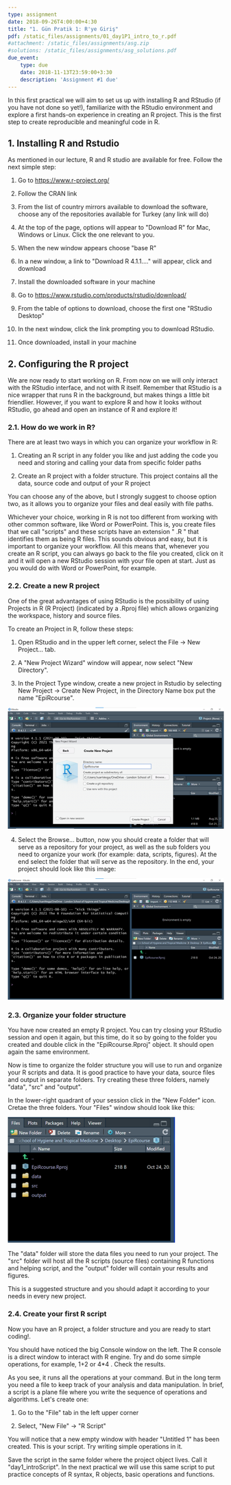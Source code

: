 ```yaml
---
type: assignment
date: 2018-09-26T4:00:00+4:30
title: "1. Gün Pratik 1: R'ye Giriş"
pdf: /static_files/assignments/01_day1P1_intro_to_r.pdf
#attachment: /static_files/assignments/asg.zip
#solutions: /static_files/assignments/asg_solutions.pdf
due_event: 
    type: due
    date: 2018-11-13T23:59:00+3:30
    description: 'Assignment #1 due'
---
```


 
In this first practical we will aim to set us up with installing R and RStudio (if you have not done so yet!), familiarize with the RStudio environment and explore a first hands-on experience in creating an R project. This is the first step to create reproducible and meaningful code in R.
 
## 1. Installing R and Rstudio
 
As mentioned in our lecture, R and R studio are available for free. Follow the next simple step:
 
1.  Go to <https://www.r-project.org/>
 
2.  Follow the CRAN link
 
3.  From the list of country mirrors available to download the software, choose any of the repositories available for Turkey (any link will do)
 
4.  At the top of the page, options will appear to "Download R" for Mac, Windows or Linux. Click the one relevant to you.
 
5.  When the new window appears choose "base R"
 
6.  In a new window, a link to "Download R 4.1.1...." will appear, click and download
 
7.  Install the downloaded software in your machine
 
8.  Go to <https://www.rstudio.com/products/rstudio/download/>
 
9.  From the table of options to download, choose the first one "RStudio Desktop"
 
10. In the next window, click the link prompting you to download RStudio.
 
11. Once downloaded, install in your machine
 
## 2. Configuring the R project
 
We are now ready to start working on R. From now on we will only interact with the RStudio interface, and not with R itself. Remember that RStudio is a nice wrapper that runs R in the background, but makes things a little bit friendlier. However, if you want to explore R and how it looks without RStudio, go ahead and open an instance of R and explore it!
 
### 2.1. How do we work in R?
 
There are at least two ways in which you can organize your workflow in R:
 
1.  Creating an R script in any folder you like and just adding the code you need and storing and calling your data from specific folder paths
 
2.  Create an R project with a folder structure. This project contains all the data, source code and output of your R project
 
You can choose any of the above, but I strongly suggest to choose option two, as it allows you to organize your files and deal easily with file paths.
 
Whichever your choice, working in R is not too different from working with other common software, like Word or PowerPoint. This is, you create files that we call "scripts" and these scripts have an extension " .R " that identifies them as being R files. This sounds obvious and easy, but it is important to organize your workflow. All this means that, whenever you create an R script, you can always go back to the file you created, click on it and it will open a new RStudio session with your file open at start. Just as you would do with Word or PowerPoint, for example.
 
### 2.2. Create a new R project
 
One of the great advantages of using RStudio is the possibility of using Projects in R (R Project) (indicated by a .Rproj file) which allows organizing the workspace, history and source files.
 
To create an Project in R, follow these steps:
 
1.  Open RStudio and in the upper left corner, select the File -\> New Project... tab.
 
2.  A "New Project Wizard" window will appear, now select "New Directory".
 
3.  In the Project Type window, create a new project in Rstudio by selecting New Project -\> Create New Project, in the Directory Name box put the name "EpiRcourse".
 
![](../_images/fig1d1p1.png)
 
4.  Select the Browse... button, now you should create a folder that will serve as a repository for your project, as well as the sub folders you need to organize your work (for example: data, scripts, figures). At the end select the folder that will serve as the repository. In the end, your project should look like this image:
 
![fig2](../_images/fig2d1p1.png)
 
### 2.3. Organize your folder structure
 
You have now created an empty R project. You can try closing your RStudio session and open it again, but this time, do it so by going to the folder you created and double click in the "EpiRcourse.Rproj" object. It should open again the same environment.
 
Now is time to organize the folder structure you will use to run and organize your R scripts and data. It is good practice to have your data, source files and output in separate folders. Try creating these three folders, namely "data", "src" and "output".
 
In the lower-right quadrant of your session click in the "New Folder" icon. Cretae the three folders. Your "Files" window should look like this:
 
![fig3](../_images/fig3d1p1.png)
 
The "data" folder will store the data files you need to run your project. The "src" folder will host all the R scripts (source files) containing R functions and helping script, and the "output" folder will contain your results and figures.
 
This is a suggested structure and you should adapt it according to your needs in every new project.
 
### 2.4. Create your first R script
 
Now you have an R project, a folder structure and you are ready to start coding!.
 
You should have noticed the big Console window on the left. The R console is a direct window to interact with R engine. Try and do some simple operations, for example, 1+2 or 4\*4 . Check the results.
 
As you see, it runs all the operations at your command. But in the long term you need a file to keep track of your analysis and data manipulation. In brief, a script is a plane file where you write the sequence of operations and algorithms. Let's create one:
 
1.  Go to the "File" tab in the left upper corner
 
2.  Select, "New File" -\> "R Script"
 
You will notice that a new empty window with header "Untitled 1" has been created. This is your script. Try writing simple operations in it.
 
Save the script in the same folder where the project object lives. Call it "day1_introScript". In the next practical we will use this same script to put practice concepts of R syntax, R objects, basic operations and functions.
